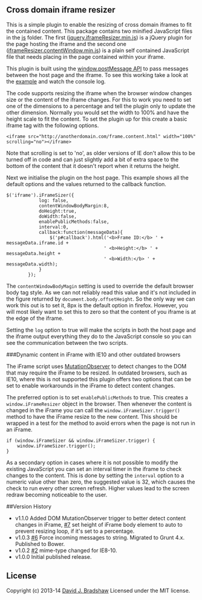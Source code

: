 Cross domain iframe resizer
---------------------------

This is a simple plugin to enable the resizing of cross domain iframes to fit the contained content. This package contains two minified JavaScript files in the <a href="js">js</a> folder. The first (<a href="jquery.iframeResizer.min.js">jquery.iframeResizer.min.js</a>) is a jQuery plugin for the page hosting the iframe and the second one (<a href="iframeResizer.contentWindow.min.js">iframeResizer.contentWindow.min.js</a>) is a plain self contained JavaScript file that needs placing in the page contained within your iframe.

This plugin is built using the <a href="https://developer.mozilla.org/en-US/docs/Web/API/window.postMessage">window.postMessage API</a> to pass messages between the host page and the iframe. To see this working take a look at the <a href="http://davidjbradshaw.com/iframe-resizer/example/">example</a> and watch the console log.

The code supports resizing the iframe when the browser window changes size or the content of the iframe changes. For this to work you need to set one of the dimensions to a percentage and tell the plugin only to update the other dimension. Normally you would set the width to 100% and have the height scale to fit the content. To set the plugin up for this create a basic iframe tag with the following options.

`<iframe src="http://anotherdomain.com/frame.content.html" width="100%" scrolling="no"></iframe>`

Note that scrolling is set to 'no', as older versions of IE don't allow this to be turned off in code and can just slightly add a bit of extra space to the bottom of the content that it doesn't report when it returns the height.

Next we initialise the plugin on the host page. This example shows all the default options and the values returned to the callback function.

	$('iframe').iFrameSizer({
				log: false,
				contentWindowBodyMargin:8,
				doHeight:true,
				doWidth:false,
				enablePublicMethods:false,
				interval:0,
				callback:function(messageData){
					$('p#callback').html('<b>Frame ID:</b> ' + messageData.iframe.id + 
										' <b>Height:</b> ' + messageData.height + 
										' <b>Width:</b> ' + messageData.width);
				}
			});

The `contentWindowBodyMagin` setting is used to override the default browser body tag style. As we can not reliably read this value and it's not included in the figure returned by `document.body.offsetHeight`. So the only way we can work this out is to set it, 8px is the default option in firefox. However, you will most likely want to set this to zero so that the content of you iframe is at the edge of the iframe.

Setting the `log` option to true will make the scripts in both the host page and the iframe output everything they do to the JavaScript console so you can see the communication between the two scripts.

###Dynamic content in iFrame with IE10 and other outdated browsers

The iFrame script uses <a href="https://developer.mozilla.org/en/docs/Web/API/MutationObserver">MutationObserver</a> to detect changes to the DOM that may require the iFrame to be resized. In outdated browsers, such as IE10, where this is not supported this plugin offers two options that can be set to enable workarounds in the iFrame to detect content changes. 

The preferred option is to set `enablePublicMethods` to true. This creates a `window.iFrameResizer` object in the browser. Then whenever the content is changed in the iFrame you can call the `window.iFrameSizer.trigger()` method to have the iFrame resize to the new content. This should be wrapped in a test for the method to avoid errors when the page is not run in an iFrame.

	if (window.iFrameSizer && window.iFrameSizer.trigger) {
		window.iFrameSizer.trigger();
	}

As a secondary option in cases where it is not possible to modify the existing JavaScript you can set an interval timer in the iframe to check changes to the content. This is done by setting the  `interval` option to a numeric value other than zero, the suggested value is 32, which causes the check to run every other screen refresh. Higher values lead to the screen redraw becoming noticeable to the user.


##Version History
* v1.1.0 Added DOM MutationObserver trigger to better detect content changes in iFrame, [#7](https://github.com/davidjbradshaw/iframe-resizer/issues/7) set height of iFrame body element to auto to prevent resizing loop, if it's set to a percentage.
* v1.0.3 [#6](https://github.com/davidjbradshaw/iframe-resizer/issues/6) Force incoming messages to string. Migrated to Grunt 4.x. Published to Bower.
* v1.0.2 [#2](https://github.com/davidjbradshaw/iframe-resizer/issues/2) mime-type changed for IE8-10.
* v1.0.0 Initial published release.


## License
Copyright (c) 2013-14 [David J. Bradshaw](https://github.com/davidjbradshaw)
Licensed under the MIT license.
